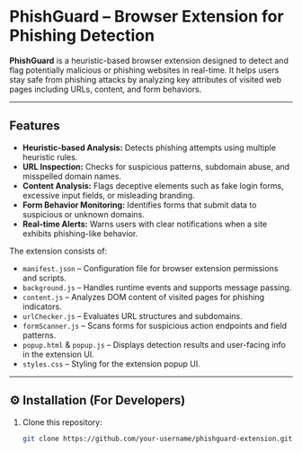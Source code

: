 

#  PhishGuard – Browser Extension for Phishing Detection

**PhishGuard** is a heuristic-based browser extension designed to detect and flag potentially malicious or phishing websites in real-time. It helps users stay safe from phishing attacks by analyzing key attributes of visited web pages including URLs, content, and form behaviors.

---

##  Features

-  **Heuristic-based Analysis:** Detects phishing attempts using multiple heuristic rules.
-  **URL Inspection:** Checks for suspicious patterns, subdomain abuse, and misspelled domain names.
-  **Content Analysis:** Flags deceptive elements such as fake login forms, excessive input fields, or misleading branding.
-  **Form Behavior Monitoring:** Identifies forms that submit data to suspicious or unknown domains.
- **Real-time Alerts:** Warns users with clear notifications when a site exhibits phishing-like behavior.





The extension consists of:

- `manifest.json` – Configuration file for browser extension permissions and scripts.
- `background.js` – Handles runtime events and supports message passing.
- `content.js` – Analyzes DOM content of visited pages for phishing indicators.
- `urlChecker.js` – Evaluates URL structures and subdomains.
- `formScanner.js` – Scans forms for suspicious action endpoints and field patterns.
- `popup.html` & `popup.js` – Displays detection results and user-facing info in the extension UI.
- `styles.css` – Styling for the extension popup UI.

---

## ⚙️ Installation (For Developers)

1. Clone this repository:
   ```bash
   git clone https://github.com/your-username/phishguard-extension.git
